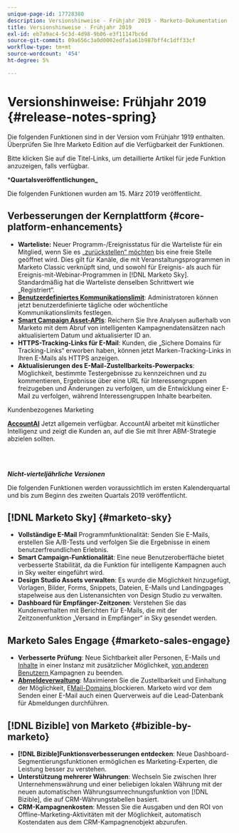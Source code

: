 ```yaml
---
unique-page-id: 17728380
description: Versionshinweise - Frühjahr 2019 - Marketo-Dokumentation - Produktdokumentation
title: Versionshinweise - Frühjahr 2019
exl-id: eb7a9ac4-5c3d-4d98-9b06-e3f11147bc6d
source-git-commit: 09a656c3a0d0002edfa1a61b987bff4c1dff33cf
workflow-type: tm+mt
source-wordcount: '454'
ht-degree: 5%

---
```


# Versionshinweise: Frühjahr 2019 {#release-notes-spring}

Die folgenden Funktionen sind in der Version vom Frühjahr 1919 enthalten. Überprüfen Sie Ihre Marketo Edition auf die Verfügbarkeit der Funktionen.

Bitte klicken Sie auf die Titel-Links, um detaillierte Artikel für jede Funktion anzuzeigen, falls verfügbar.

***Quartalsveröffentlichungen_**

Die folgenden Funktionen wurden am 15. März 2019 veröffentlicht.

## Verbesserungen der Kernplattform {#core-platform-enhancements}

* **Warteliste:** Neuer Programm-/Ereignisstatus für die Warteliste für ein Mitglied, wenn Sie es [ „zurückstellen“ möchten](/help/marketo/product-docs/core-marketo-concepts/smart-campaigns/program-flow-actions/change-program-status.md) bis eine freie Stelle geöffnet wird. Dies gilt für Kanäle, die mit Veranstaltungsprogrammen in Marketo Classic verknüpft sind, und sowohl für Ereignis- als auch für Ereignis-mit-Webinar-Programmen in [!DNL Marketo Sky]. Standardmäßig hat die Warteliste denselben Schrittwert wie „Registriert“.
* **[Benutzerdefiniertes Kommunikationslimit](/help/marketo/product-docs/administration/email-setup/enable-communication-limits.md)**: Administratoren können jetzt benutzerdefinierte tägliche oder wöchentliche Kommunikationslimits festlegen.
* **[Smart Campaign Asset-APIs](https://developers.marketo.com/rest-api/assets/smart-campaigns/)**: Reichern Sie Ihre Analysen außerhalb von Marketo mit dem Abruf von intelligenten Kampagnendatensätzen nach aktualisiertem Datum und aktualisierter ID an.
* **HTTPS-Tracking-Links für E-Mail**: Kunden, die „Sichere Domains für Tracking-Links“ erworben haben, können jetzt Marken-Tracking-Links in Ihren E-Mails als HTTPS anzeigen.
* **Aktualisierungen des E-Mail-Zustellbarkeits-Powerpacks**: Möglichkeit, bestimmte Testergebnisse zu kennzeichnen und zu kommentieren, Ergebnisse über eine URL für Interessengruppen freizugeben und Änderungen zu verfolgen, um die Entwicklung einer E-Mail zu verfolgen, während Interessengruppen Inhalte bearbeiten.

Kundenbezogenes Marketing

**[AccountAI](/help/marketo/product-docs/target-account-management/account-profiling/account-profiling-ranking-and-tuning.md)** Jetzt allgemein verfügbar. AccountAI arbeitet mit künstlicher Intelligenz und zeigt die Kunden an, auf die Sie mit Ihrer ABM-Strategie abzielen sollten.

<br> 

**_Nicht-vierteljährliche Versionen_**

Die folgenden Funktionen werden voraussichtlich im ersten Kalenderquartal und bis zum Beginn des zweiten Quartals 2019 veröffentlicht.

## [!DNL Marketo Sky] {#marketo-sky}

* **Vollständige E-Mail** Programmfunktionalität: Senden Sie E-Mails, erstellen Sie A/B-Tests und verfolgen Sie die Ergebnisse in einem benutzerfreundlichen Erlebnis.
* **Smart Campaign-Funktionalität**: Eine neue Benutzeroberfläche bietet verbesserte Stabilität, da die Funktion für intelligente Kampagnen auch in Sky weiter eingeführt wird.
* **Design Studio Assets verwalten**: Es wurde die Möglichkeit hinzugefügt, Vorlagen, Bilder, Forms, Snippets, Dateien, E-Mails und Landingpages stapelweise aus den Listenansichten von Design Studio zu verwalten.
* **Dashboard für Empfänger-Zeitzonen**: Verstehen Sie das Kundenverhalten mit Berichten für E-Mails, die mit der Zeitzonenfunktion „Versand in Empfänger“ in Sky gesendet werden.

## Marketo Sales Engage {#marketo-sales-engage}

* **Verbesserte Prüfung**: Neue Sichtbarkeit aller Personen, E-Mails und [Inhalte](/help/marketo/product-docs/marketo-sales-connect/templates/view-template-list-as-another-user.md) in einer Instanz mit zusätzlicher Möglichkeit, [ von anderen Benutzern ](/help/marketo/product-docs/marketo-sales-connect/campaigns/view-campaigns-list-as-another-user.md) Kampagnen zu beenden.
* **[Abmeldeverwaltung](/help/marketo/product-docs/marketo-sales-connect/email/unsubscribes/marketo-unsubscribe-check.md)**: Maximieren Sie die Zustellbarkeit und Einhaltung der Möglichkeit, E[Mail-Domains ](/help/marketo/product-docs/marketo-sales-connect/admin/blocked-domains.md) blockieren. Marketo wird vor dem Senden einer E-Mail auch einen Querverweis auf die Lead-Datenbank für Abmeldungen durchführen.

## [!DNL Bizible] von Marketo {#bizible-by-marketo}

* **[!DNL Bizible]Funktionsverbesserungen entdecken**: Neue Dashboard-Segmentierungsfunktionen ermöglichen es Marketing-Experten, die Leistung besser zu verstehen.
* **Unterstützung mehrerer Währungen**: Wechseln Sie zwischen Ihrer Unternehmenswährung und einer beliebigen lokalen Währung mit der neuen automatischen Währungsumrechnungsfunktion von [!DNL Bizible], die auf CRM-Währungstabellen basiert.
* **CRM-Kampagnenkosten**: Messen Sie die Ausgaben und den ROI von Offline-Marketing-Aktivitäten mit der Möglichkeit, automatisch Kostendaten aus dem CRM-Kampagnenobjekt abzurufen.
